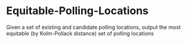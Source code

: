 # Equitable-Polling-Locations
Given a set of existing and candidate polling locations, output the most equitable (by Kolm-Pollack distance) set of polling locations
